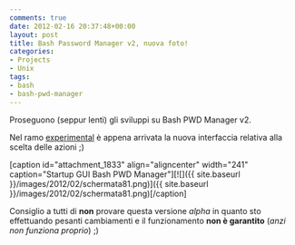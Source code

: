 ```yaml
---
comments: true
date: 2012-02-16 20:37:48+00:00
layout: post
title: Bash Password Manager v2, nuova foto!
categories:
- Projects
- Unix
tags:
- bash
- bash-pwd-manager
---
```


Proseguono (seppur lenti) gli sviluppi su Bash PWD Manager v2.

Nel ramo [experimental](https://github.com/polslinux/BashPWDManager/tags) è appena arrivata la nuova interfaccia relativa alla scelta delle azioni ;)

[caption id="attachment_1833" align="aligncenter" width="241" caption="Startup GUI Bash PWD Manager"][![]({{ site.baseurl }}/images/2012/02/schermata81.png)]({{ site.baseurl }}/images/2012/02/schermata81.png)[/caption]

Consiglio a tutti di **non** provare questa versione _alpha_ in quanto sto effettuando pesanti cambiamenti e il funzionamento **non è garantito** (_anzi non funziona proprio_) ;)
